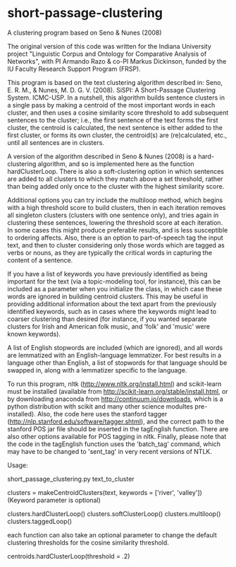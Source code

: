 # short-passage-clustering
A clustering program based on Seno &amp; Nunes (2008)

The original version of this code was written for the Indiana University project "Linguistic Corpus and Ontology for Comparative Analysis of Networks", with PI Armando Razo & co-PI Markus Dickinson, funded by the IU Faculty Research Support Program (FRSP).

This program is based on the text clustering algorithm described in: Seno, E. R. M., & Nunes, M. D. G. V. (2008). SiSPI: A Short-Passage Clustering System. ICMC-USP.  In a nutshell, this algorithm builds sentence clusters in a single pass by making a centroid of the most important words in each cluster, and then uses a cosine similarity score threshold to add subsequent sentences to the cluster; i.e., the first sentence of the text forms the first cluster, the centroid is calculated, the next sentence is either added to the first cluster, or forms its own cluster, the centroid(s) are (re)calculated, etc., until all sentences are in clusters.       

A version of the algorithm described in Seno & Nunes (2008) is a hard-clustering algorithm, and so is implemented here as the function hardClusterLoop.  There is also a soft-clustering option in which sentences are added to all clusters to which they match above a set threshold, rather than being added only once to the cluster with the highest similarity score.      

Additional options you can try include the multiloop method, which begins with a high threshold score to build clusters, then in each iteration removes all singleton clusters (clusters with one sentence only), and tries again in clustering these sentences, lowering the threshold score at each iteration.  In some cases this might produce preferable results, and is less susceptible to ordering affects.  Also, there is an option to part-of-speech tag the input text, and then to cluster considering only those words which are tagged as verbs or nouns, as they are typically the critical words in capturing the content of a sentence.  

If you have a list of keywords you have previously identified as being important for the text (via a topic-modeling tool, for instance), this can be included as a parameter when you initialize the class, in which case these words are ignored in building centroid clusters.  This may be useful in providing additional information about the text apart from the previously identified keywords, such as in cases where the keywords might lead to coarser clustering than desired (for instance, if you wanted separate clusters for Irish and American folk music, and 'folk' and 'music' were known keywords).

A list of English stopwords are included (which are ignored), and all words are lemmatized with an English-language lemmatizer.  For best results in a language other than English, a list of stopwords for that language should be swapped in, along with a lemmatizer specific to the language.

To run this program, nltk (http://www.nltk.org/install.html) and scikit-learn must be installed (available from http://scikit-learn.org/stable/install.html, or by downloading anaconda from http://continuum.io/downloads, which is a python distribution with scikit and many other science modultes pre-installed).  Also, the code here uses the stanford tagger (http://nlp.stanford.edu/software/tagger.shtml), and the correct path to the stanford POS jar file should be inserted in the tagEnglish function.  There are also other options available for POS tagging in nltk.  Finally, please note that the code in the tagEnglish function uses the 'batch_tag' command, which may have to be changed to 'sent_tag' in very recent versions of NTLK. 


Usage:

short_passage_clustering.py text_to_cluster

clusters = makeCentroidClusters(text, keywords = ['river', 'valley'])  (Keyword parameter is optional)

clusters.hardClusterLoop()
clusters.softClusterLoop()
clusters.multiloop()
clusters.taggedLoop()

each function can also take an optional parameter to change the default clustering thresholds for the cosine similarity threshold.     

centroids.hardClusterLoop(threshold = .2)